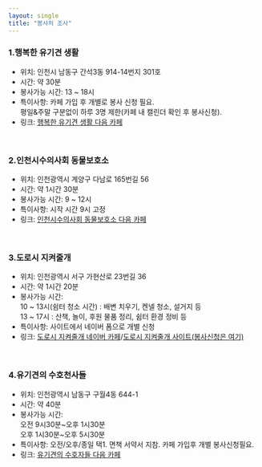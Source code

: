 ```yaml
---
layout: single
title: "봉사처 조사"
---  
```




### 1.행복한 유기견 생활

* 위치: 인천시 남동구 간석3동 914-14번지 301호
* 시간: 약 30분
* 봉사가능 시간: 13 ~ 18시
* 특이사항: 카페 가입 후 개별로 봉사 신청 필요.<br>
  평일&주말 구분없이 하루 3명 제한(카페 내 캘린더 확인 후 봉사신청).<br>
* 링크: [행복한 유기견 생활 다음 카페](https://cafe.daum.net/ccchappydog)
<br>

   

### 2.인천시수의사회 동물보호소

* 위치: 인천광역시 계양구 다남로 165번길 56<br>
* 시간: 약 1시간 30분<br>
* 봉사가능 시간: 9 ~ 12시<br>
* 특이사항: 시작 시간 9시 고정<br>
* 링크: [인천시수의사회 동물보호소 다음 카페](https://cafe.daum.net/inchunanimal)<br>
<br>  
         
### 3.도로시 지켜줄개

* 위치: 인천광역시 서구 가현산로 23번길 36
* 시간: 약 1시간 20분
* 봉사가능 시간: <br>
  10 ~ 13시(쉼터 청소 시간) : 배변 치우기, 켄넬 청소, 설거지 등<br>
  13 ~ 17시 : 산책, 놀이, 후원 물품 정리, 쉼터 환경 정비 등
* 특이사항: 사이트에서 네이버 폼으로 개별 신청
* 링크: [도로시 지켜줄개 네이버 카페](https://cafe.naver.com/dorothy486?iframe_url=/MyCafeIntro.nhn%3Fclubid=29503247)/[도로시 지켜줄개 사이트(봉사신청은 여기)](https://dorothyrescue.org/)  
<br>


### 4.유기견의 수호천사들

* 위치: 인천광역시 남동구 구월4동 644-1
* 시간: 약 40분
* 봉사가능 시간: <br>
오전 9시30분~오후 1시30분 <br>
오후 1시30분~오후 5시30분
* 특이사항: 오전/오후/종일 택1. 면책 서약서 지참. 카페 가입후 개별 봉사신청필요.
* 링크: [유기견의 수호자들 다음 카페](https://cafe.daum.net/jesushappydog)
